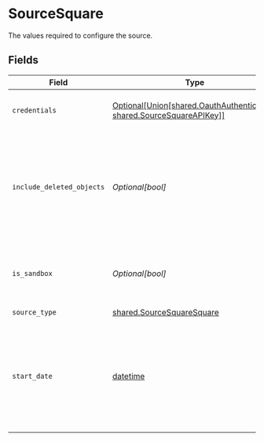 # SourceSquare

The values required to configure the source.


## Fields

| Field                                                                                                                         | Type                                                                                                                          | Required                                                                                                                      | Description                                                                                                                   |
| ----------------------------------------------------------------------------------------------------------------------------- | ----------------------------------------------------------------------------------------------------------------------------- | ----------------------------------------------------------------------------------------------------------------------------- | ----------------------------------------------------------------------------------------------------------------------------- |
| `credentials`                                                                                                                 | [Optional[Union[shared.OauthAuthentication, shared.SourceSquareAPIKey]]](../../models/shared/sourcesquareauthentication.md)   | :heavy_minus_sign:                                                                                                            | Choose how to authenticate to Square.                                                                                         |
| `include_deleted_objects`                                                                                                     | *Optional[bool]*                                                                                                              | :heavy_minus_sign:                                                                                                            | In some streams there is an option to include deleted objects (Items, Categories, Discounts, Taxes)                           |
| `is_sandbox`                                                                                                                  | *Optional[bool]*                                                                                                              | :heavy_minus_sign:                                                                                                            | Determines whether to use the sandbox or production environment.                                                              |
| `source_type`                                                                                                                 | [shared.SourceSquareSquare](../../models/shared/sourcesquaresquare.md)                                                        | :heavy_check_mark:                                                                                                            | N/A                                                                                                                           |
| `start_date`                                                                                                                  | [datetime](https://docs.python.org/3/library/datetime.html#datetime-objects)                                                  | :heavy_minus_sign:                                                                                                            | UTC date in the format YYYY-MM-DD. Any data before this date will not be replicated. If not set, all data will be replicated. |